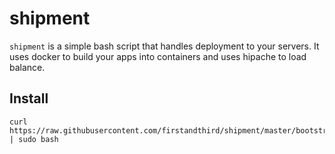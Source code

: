 # shipment

`shipment` is a simple bash script that handles deployment to your servers. It uses docker to build your apps into containers and uses hipache to load balance.

## Install

```
curl https://raw.githubusercontent.com/firstandthird/shipment/master/bootstrap | sudo bash
```
